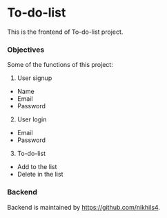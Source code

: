 # To-do-list

This is the frontend of To-do-list project.

### Objectives

Some of the functions of this project:

1. User signup 
  * Name 
  * Email
  * Password
2. User login
  * Email
  * Password
3. To-do-list
  * Add to the list
  * Delete in the list
 
 ### Backend
 
 Backend is maintained by https://github.com/nikhils4.
